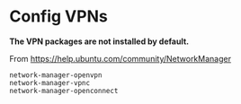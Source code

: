 Config VPNs
===========

__The VPN packages are not installed by default.__

From <https://help.ubuntu.com/community/NetworkManager>

```
network-manager-openvpn
network-manager-vpnc
network-manager-openconnect
```
